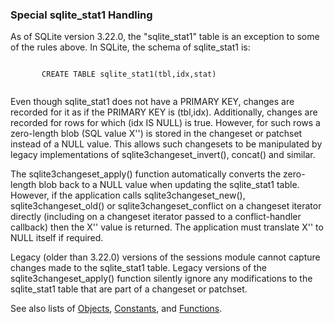 ### Special sqlite\_stat1 Handling




As of SQLite version 3\.22\.0, the "sqlite\_stat1" table is an exception to 
some of the rules above. In SQLite, the schema of sqlite\_stat1 is:
 
```

       CREATE TABLE sqlite_stat1(tbl,idx,stat)  
 
```



Even though sqlite\_stat1 does not have a PRIMARY KEY, changes are 
recorded for it as if the PRIMARY KEY is (tbl,idx). Additionally, changes 
are recorded for rows for which (idx IS NULL) is true. However, for such
rows a zero\-length blob (SQL value X'') is stored in the changeset or
patchset instead of a NULL value. This allows such changesets to be
manipulated by legacy implementations of sqlite3changeset\_invert(),
concat() and similar.


The sqlite3changeset\_apply() function automatically converts the 
zero\-length blob back to a NULL value when updating the sqlite\_stat1
table. However, if the application calls sqlite3changeset\_new(),
sqlite3changeset\_old() or sqlite3changeset\_conflict on a changeset 
iterator directly (including on a changeset iterator passed to a
conflict\-handler callback) then the X'' value is returned. The application
must translate X'' to NULL itself if required.


Legacy (older than 3\.22\.0\) versions of the sessions module cannot capture
changes made to the sqlite\_stat1 table. Legacy versions of the
sqlite3changeset\_apply() function silently ignore any modifications to the
sqlite\_stat1 table that are part of a changeset or patchset.


See also lists of
 [Objects](../session/objlist.html),
 [Constants](../session/constlist.html), and
 [Functions](../session/funclist.html).


